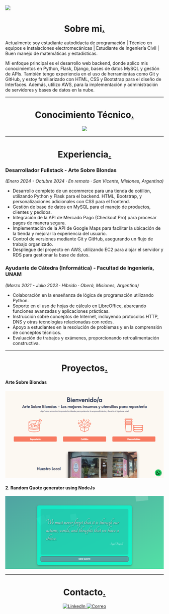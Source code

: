 <img src="https://github.com/RaviSolanki27/RaviSolanki27/raw/master/banner" style="height: 100% , width:100%">
<h1 align="center">Sobre mi<a href="">.</a></h1>

<p>Actualmente soy estudiante autodidacta de programación | Técnico en equipos e instalaciones electromecánicas | Estudiante de Ingeniería Civil | Buen manejo de matemáticas y estadísticas.

Mi enfoque principal es el desarrollo web backend, donde aplico mis conocimientos en Python, Flask, Django, bases de datos MySQL y gestión de APIs. También tengo experiencia en el uso de herramientas como Git y GitHub, y estoy familiarizado con HTML, CSS y Bootstrap para el diseño de Interfaces. Además, utilizo AWS, para la implementación y administración de servidores y bases de datos en la nube.</p> 

---

<h1 align="center">Conocimiento Técnico<a href="">.</a></h1>

<p align="center">

<img src="https://skillicons.dev/icons?i=py,mysql,mongodb,django,flask,bootstrap,html,css,aws,git,github,linux,windows"/>

</p>

---

<h1 align="center">Experiencia<a href="">.</a></h1>

### Desarrollador Fullstack - Arte Sobre Blondas
*(Enero 2024 - Octubre 2024 · En remoto · San Vicente, Misiones, Argentina)*
- Desarrollo completo de un ecommerce para una tienda de cotillón, utilizando Python y Flask para el backend. HTML, Bootstrap, y personalizaciones adicionales con CSS para el frontend.
- Gestión de base de datos en MySQL para el manejo de productos, clientes y pedidos.
- Integración de la API de Mercado Pago (Checkout Pro) para procesar pagos de manera segura.
- Implementación de la API de Google Maps para facilitar la ubicación de la tienda y mejorar la experiencia del usuario.
- Control de versiones mediante Git y GitHub, asegurando un flujo de trabajo organizado.
- Despliegue del proyecto en AWS, utilizando EC2 para alojar el servidor y RDS para gestionar la base de datos.

### Ayudante de Cátedra (Informática) - Facultad de Ingeniería, UNAM
*(Marzo 2021 - Julio 2023 · Híbrido · Oberá, Misiones, Argentina)*
- Colaboración en la enseñanza de lógica de programación utilizando Python.
- Soporte en el uso de hojas de cálculo en LibreOffice, abarcando funciones avanzadas y aplicaciones prácticas.
- Instrucción sobre conceptos de Internet, incluyendo protocolos HTTP, DNS y otras tecnologías relacionadas con redes.
- Apoyo a estudiantes en la resolución de problemas y en la comprensión de conceptos técnicos.
- Evaluación de trabajos y exámenes, proporcionando retroalimentación constructiva.

---
<h1 align="center">Proyectos<a href="">.</a></h1>

<h4></> Arte Sobre Blondas</h4>

<a href="https://artesobreblondas.com" target="blank"><img src="asb.png" ></a>


<h4>2. Random Quote generator using NodeJs </h4>

<a href="https://ravisolanki27.github.io/Quote-Generator/" target="blank"><img src="https://github.com/RaviSolanki27/RaviSolanki27/raw/master/qoutegenerator.png" ></a>

---

<h1 align="center">Contacto<a href="">.</a></h1>

<p align="center">
  <a href="https://www.linkedin.com/in/marcos-daniel-malaquias-5710a9186" target="_blank">
    <img src="https://skillicons.dev/icons?i=linkedin" alt="LinkedIn" />
  </a>
  <a href="mailto:malaquiazmarcos@gmail.com">
    <img src="https://skillicons.dev/icons?i=gmail" alt="Correo" />
  </a>

</p>





























